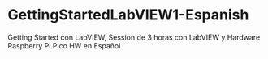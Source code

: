 # GettingStartedLabVIEW1-Espanish
Getting Started con LabVIEW, Session de 3 horas con LabVIEW y Hardware Raspberry Pi Pico HW en Español
